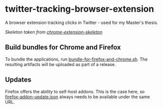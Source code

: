 # twitter-tracking-browser-extension
A browser extension tracking clicks in Twitter - used for my Master's thesis.

*Skeleton taken from [chrome-extension-skeleton](https://github.com/salsita/chrome-extension-skeleton)*

## Build bundles for Chrome and Firefox

To bundle the applications, run [bundle-for-firefox-and-chrome.sh](./bundle-for-firefox-and-chrome.sh).
The resulting artifacts will be uploaded as part of a release.

## Updates

Firefox offers the ability to self-host addons. This is the case here, so [firefox-addon-update.json](./firefox-addon-update.json) always needs to be available under the same URL.
